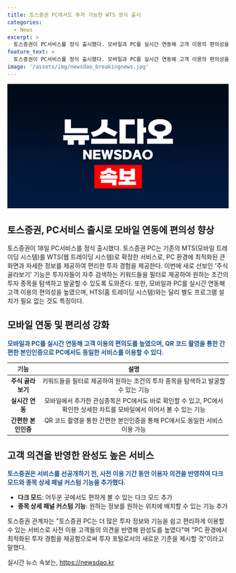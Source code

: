 ```yaml
---
title: 토스증권 PC에서도 투자 가능한 WTS 정식 출시
categories:
  - News
excerpt: >
  토스증권이 PC서비스를 정식 출시했다. 모바일과 PC를 실시간 연동해 고객 이용의 편의성을 높였으며, 새로운 주식 골라보기 기능을 통해 투자자가 원하는 조건의 투자 종목을 쉽게 탐색할 수 있다. 또한, HTS와 달리 별도 프로그램 설치가 필요 없는 점과 어두운 환경에서도 볼 수 있는 다크 모드 등 사용자 의견을 반영한 기능이 제공된다. 고객들의 편리함을 고려한 투자 포털로서의 새로운 기준을 제시하고 있다.
feature_text: >
  토스증권이 PC서비스를 정식 출시했다. 모바일과 PC를 실시간 연동해 고객 이용의 편의성을 높였으며, 새로운 주식 골라보기 기능을 통해 투자자가 원하는 조건의 투자 종목을 쉽게 탐색할 수 있다. 또한, HTS와 달리 별도 프로그램 설치가 필요 없는 점과 어두운 환경에서도 볼 수 있는 다크 모드 등 사용자 의견을 반영한 기능이 제공된다. 고객들의 편리함을 고려한 투자 포털로서의 새로운 기준을 제시하고 있다.
image: '/assets/img/newsdao_breakingnews.jpg'
---
```


<p><img src="/assets/img/newsdao_breakingnews.jpg" alt="implanttips 속보" /></p>

<h2>토스증권, PC서비스 출시로 모바일 연동에 편의성 향상</h2>

<p data-ke-size="size16">토스증권이 18일 PC서비스를 정식 출시했다. 토스증권 PC는 기존의 MTS(모바일 트레이딩 시스템)를 WTS(웹 트레이딩 시스템)로 확장한 서비스로, PC 환경에 최적화된 큰 화면과 자세한 정보를 제공하여 편리한 투자 경험을 제공한다. 이번에 새로 선보인 '주식 골라보기' 기능은 투자자들이 자주 검색하는 키워드들을 필터로 제공하여 원하는 조건의 투자 종목을 탐색하고 발굴할 수 있도록 도와준다. 또한, 모바일과 PC를 실시간 연동해 고객 이용의 편의성을 높였으며, HTS(홈 트레이딩 시스템)와는 달리 별도 프로그램 설치가 필요 없는 것도 특징이다.</p>

<h2 data-ke-size="size26">모바일 연동 및 편리성 강화</h2>

<p><b><span style="color: #1a5490;">모바일과 PC를 실시간 연동해 고객 이용의 편의도를 높였으며, QR 코드 촬영을 통한 간편한 본인인증으로 PC에서도 동일한 서비스를 이용할 수 있다.</span></b></p>

<table>
<thead>
    <tr>
        <th>기능</th>
        <th>설명</th>
    </tr>
</thead>
<tbody>
    <tr>
        <td style="text-align: center; height: 17px;"><b>주식 골라보기</b></td>
        <td style="text-align: center; height: 17px;">키워드들을 필터로 제공하여 원하는 조건의 투자 종목을 탐색하고 발굴할 수 있는 기능</td>
    </tr>
    <tr>
        <td style="text-align: center; height: 17px;"><b>실시간 연동</b></td>
        <td style="text-align: center; height: 17px;">모바일에서 추가한 관심종목은 PC에서도 바로 확인할 수 있고, PC에서 확인한 상세한 차트를 모바일에서 이어서 볼 수 있는 기능</td>
    </tr>
    <tr>
        <td style="text-align: center; height: 17px;"><b>간편한 본인인증</b></td>
        <td style="text-align: center; height: 17px;">QR 코드 촬영을 통한 간편한 본인인증을 통해 PC에서도 동일한 서비스 이용 가능</td>
    </tr>
</tbody>
</table>

<h2 data-ke-size="size26">고객 의견을 반영한 완성도 높은 서비스</h2>

<p><b><span style="color: #1a5490;">토스증권은 서비스를 선공개하기 전, 사전 이용 기간 동안 이용자 의견을 반영하여 다크 모드와 종목 상세 패널 커스텀 기능을 추가했다.</span></b></p>

<ul>
    <li><b>다크 모드</b>: 어두운 곳에서도 편하게 볼 수 있는 다크 모드 추가</li>
    <li><b>종목 상세 패널 커스텀 기능</b>: 원하는 정보를 원하는 위치에 배치할 수 있는 기능 추가</li>
</ul>

<p data-ke-size="size16">토스증권 관계자는 "토스증권 PC는 더 많은 투자 정보와 기능을 쉽고 편리하게 이용할 수 있는 서비스로 사전 이용 고객들의 의견을 반영해 완성도를 높였다"며 "PC 환경에서 최적화된 투자 경험을 제공함으로써 투자 포털로서의 새로운 기준을 제시할 것"이라고 말했다.</p>
실시간 뉴스 속보는, <a href="https://newsdao.kr" rel="dofollow">https://newsdao.kr</a>


